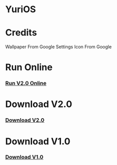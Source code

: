 # YuriOS
# Credits
Wallpaper From Google Settings Icon From Google
# Run Online
### [Run V2.0 Online](YuriOSV2.0)
# Download V2.0
### [Download V2.0](YuriOSV2.0.zip)
# Download V1.0
### [Download V1.0](https://github.com/Briefiberg/YuriOS/releases/download/1.0/YuriOS.zip)
